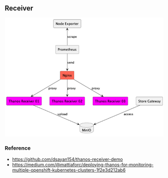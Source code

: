 ## Receiver

![arch](../../../docs/receiver-example.png)

### Reference

- https://github.com/dsayan154/thanos-receiver-demo
- https://medium.com/@mattiaforc/deploying-thanos-for-monitoring-multiple-openshift-kubernetes-clusters-1f2e3d212ab6